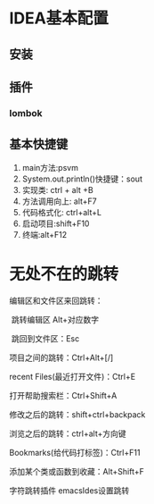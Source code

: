 # IDEA基本配置

## 安装

##  插件

### lombok





## 基本快捷键
1. main方法:psvm
2. System.out.println()快捷键：sout
3. 实现类: ctrl + alt +B
4. 方法调用向上: alt+F7
5. 代码格式化: ctrl+alt+L
6. 启动项目:shift+F10
7. 终端:alt+F12

# 无处不在的跳转

编辑区和文件区来回跳转：

​        跳转编辑区   Alt+对应数字

​        跳回到文件区：Esc

项目之间的跳转：Ctrl+Alt+[/]

recent Files(最近打开文件)：Ctrl+E

打开帮助搜索栏：Ctrl+Shift+A

修改之后的跳转：shift+ctrl+backpack 

浏览之后的跳转：ctrl+alt+方向键 

Bookmarks(给代码打标签)：Ctrl+F11

添加某个类或函数到收藏：Alt+Shift+F

字符跳转插件	emacsIdes设置跳转







